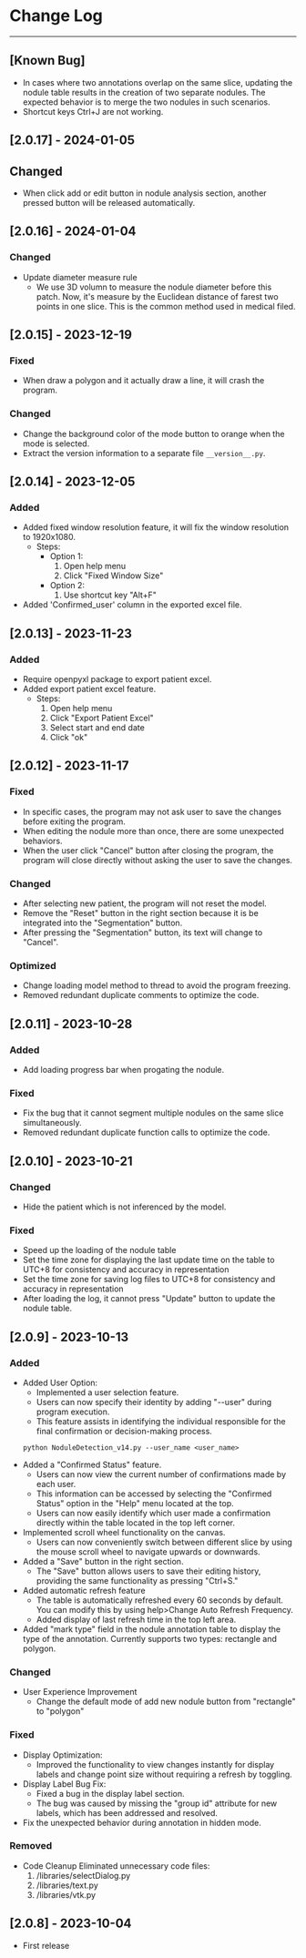 # Change Log
---
## [Known Bug]
- In cases where two annotations overlap on the same slice, updating the nodule table results in the creation of two separate nodules. The expected behavior is to merge the two nodules in such scenarios.
- Shortcut keys Ctrl+J are not working.
## [2.0.17] - 2024-01-05
## Changed
- When click add or edit button in nodule analysis section, another pressed button will be released automatically.
## [2.0.16] - 2024-01-04
### Changed
- Update diameter measure rule
    - We use 3D volumn to measure the nodule diameter before this patch. Now, it's measure by the Euclidean distance of farest two points in one slice. This is the common method used in medical filed.
## [2.0.15] - 2023-12-19
### Fixed
- When draw a polygon and it actually draw a line, it will crash the program.
### Changed
- Change the background color of the mode button to orange when the mode is selected.
- Extract the version information to a separate file `__version__.py`.
## [2.0.14] - 2023-12-05
### Added
- Added fixed window resolution feature, it will fix the window resolution to 1920x1080.
    - Steps:
        - Option 1:
            1. Open help menu
            2. Click "Fixed Window Size"
        - Option 2:
            1. Use shortcut key "Alt+F"
- Added 'Confirmed_user' column in the exported excel file.
## [2.0.13] - 2023-11-23
### Added
- Require openpyxl package to export patient excel.
- Added export patient excel feature.
    - Steps:
        1. Open help menu
        2. Click "Export Patient Excel"
        3. Select start and end date
        4. Click "ok"

## [2.0.12] - 2023-11-17
### Fixed
- In specific cases, the program may not ask user to save the changes before exiting the program.
- When editing the nodule more than once, there are some unexpected behaviors.
- When the user click "Cancel" button after closing the program, the program will close directly without asking the user to save the changes.
### Changed
- After selecting new patient, the program will not reset the model.
- Remove the "Reset" button in the right section because it is be integrated into the "Segmentation" button.
- After pressing the "Segmentation" button, its text will change to "Cancel".
### Optimized
- Change loading model method to thread to avoid the program freezing.
- Removed redundant duplicate comments to optimize the code.

## [2.0.11] - 2023-10-28
### Added
- Add loading progress bar when progating the nodule.
### Fixed
- Fix the bug that it cannot segment multiple nodules on the same slice simultaneously.
- Removed redundant duplicate function calls to optimize the code.
## [2.0.10] - 2023-10-21
### Changed
- Hide the patient which is not inferenced by the model.
### Fixed
- Speed up the loading of the nodule table
- Set the time zone for displaying the last update time on the table to UTC+8 for consistency and accuracy in representation
- Set the time zone for saving log files to UTC+8 for consistency and accuracy in representation
- After loading the log, it cannot press "Update" button to update the nodule table.
## [2.0.9] - 2023-10-13
### Added
- Added User Option:
    - Implemented a user selection feature.
    - Users can now specify their identity by adding "--user" during program execution.
    - This feature assists in identifying the individual responsible for the final confirmation or decision-making process.
    ```shell
    python NoduleDetection_v14.py --user_name <user_name>
    ```
- Added a "Confirmed Status" feature.
    - Users can now view the current number of confirmations made by each user.
    - This information can be accessed by selecting the "Confirmed Status" option in the "Help" menu located at the top.
    - Users can now easily identify which user made a confirmation directly within the table located in the top left corner.
- Implemented scroll wheel functionality on the canvas.
    - Users can now conveniently switch between different slice by using the mouse scroll wheel to navigate upwards or downwards.
- Added a "Save" button in the right section.
    - The "Save" button allows users to save their editing history, providing the same functionality as pressing "Ctrl+S."
- Added automatic refresh feature
    - The table is automatically refreshed every 60 seconds by default. You can modify this by using help>Change Auto Refresh Frequency.
    - Added display of last refresh time in the top left area.
- Added "mark type" field in the nodule annotation table to display the type of the annotation. Currently supports two types: rectangle and polygon.
### Changed
- User Experience Improvement
    - Change the default mode of add new nodule button from "rectangle" to "polygon"
### Fixed
- Display Optimization:
    - Improved the functionality to view changes instantly for display labels and change point size without requiring a refresh by toggling.
- Display Label Bug Fix:
    - Fixed a bug in the display label section.
    - The bug was caused by missing the "group id" attribute for new labels, which has been addressed and resolved.
- Fix the unexpected behavior during annotation in hidden mode.
### Removed
- Code Cleanup
    Eliminated unnecessary code files:
    1. /libraries/selectDialog.py
    2. /libraries/text.py
    3. /libraries/vtk.py
## [2.0.8] - 2023-10-04
- First release